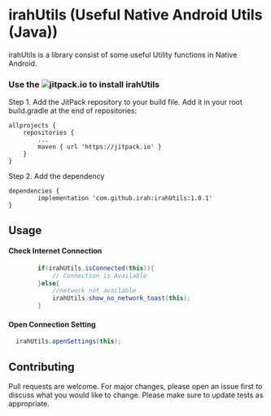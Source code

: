 # irahUtils (Useful Native Android Utils (Java))

irahUtils is a library consist of some useful Utility functions in Native Android.

### Use the ![jitpack.io](https://jitpack.io) to install irahUtils

Step 1. Add the JitPack repository to your build file. Add it in your root build.gradle at the end of repositories:

	allprojects {
		repositories {
			...
			maven { url 'https://jitpack.io' }
		}
	}

  Step 2. Add the dependency

  	dependencies {
	        implementation 'com.github.irah:irahUtils:1.0.1'
	}

## Usage

#### Check Internet Connection

```java
        if(irahUtils.isConnected(this)){
            // Connection is Available
        }else{
            //network not available
            irahUtils.show_no_network_toast(this);
        }

```

#### Open Connection Setting

```java
  irahUtils.openSettings(this);
```

## Contributing
Pull requests are welcome. For major changes, please open an issue first to discuss what you would like to change.
Please make sure to update tests as appropriate.